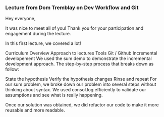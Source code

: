 ### Lecture from Dom Tremblay on Dev Workflow and Git

Hey everyone,

It was nice to meet all of you! Thank you for your participation and engagement during the lecture.

In this first lecture, we covered a lot!

Curriculum Overview
Approach to lectures
Tools
Git / Github
Incremental developement
We used the sum demo to demonstrate the incremental development approach. The step-by-step process that breaks down as follow:

State the hypothesis
Verify the hypothesis
changes
Rinse and repeat
For our sum problem, we broke down our problem into several steps without thinking about syntax. We used consol.log efficiently to validate our assumptions and see what is really happening.

Once our solution was obtained, we did refactor our code to make it more reusable and more readable.

